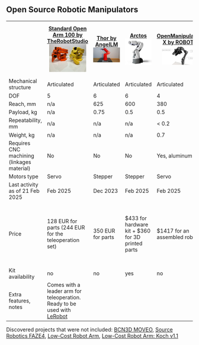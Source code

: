 ## Open Source Robotic Manipulators

<table>
  <tr>
    <th style="width: 200px;"></th>
    <th style="width: 200px;"><a href="https://github.com/TheRobotStudio/SO-ARM100/">Standard Open Arm 100 by TheRobotStudio <br><img src="img/open-arm-100.png" width="100"></th>
    <th style="width: 200px;"><a href="https://github.com/AngelLM/Thor">Thor by AngelLM <br><img src="img/thor.png" width="100"></th>
    <th style="width: 200px;"><a href="https://arctosrobotics.com/">Arctos<br><img src="img/arctos.png" width="100"></th>
    <th style="width: 200px;"><a href="https://emanual.robotis.com/docs/en/platform/openmanipulator_x/overview/">OpenManipulator-X by ROBOTIS<br><img src="img/open-manipulator.png" width="100"></th>
    <th style="width: 200px;"><a href="https://www.anninrobotics.com/">AR4 by Annin Robotics</a><br><img src="img/ar4.png" width="100"></th>
    <th style="width: 200px;"><a href="https://source-robotics.com/products/parol6-robotic-arm">PAROL6 by Source Robotics<br><img src="img/parol-6.png" width="100"></th>
  </tr>
  <tr>
    <td>Mechanical structure</td>
    <td>Articulated</td>
    <td>Articulated</td>
    <td>Articulated</td>
    <td>Articulated</td>
    <td>Articulated</td>
    <td>Articulated</td>
  </tr>
  <tr>
    <td>DOF</td>
    <td>5</td>
    <td>6</td>
    <td>6</td>
    <td>4</td>
    <td>6</td>
    <td>6</td>
  </tr>
  <tr>
    <td>Reach, mm</td>
    <td>n/a</td>
    <td>625</td>
    <td>600</td>
    <td>380</td>
    <td>629</td>
    <td>400</td>
  </tr>
  <tr>
    <td>Payload, kg</td>
    <td>n/a</td>
    <td>0.75</td>
    <td>0.5</td>
    <td>0.5</td>
    <td>1.9</td>
    <td>1</td>
  </tr>
  <tr>
    <td>Repeatability, mm</td>
    <td>n/a</td>
    <td>n/a</td>
    <td>n/a</td>
    <td>&lt; 0.2</td>
    <td>0.2</td>
    <td>0.2</td>
  </tr>
  <tr>
    <td>Weight, kg</td>
    <td>n/a</td>
    <td>n/a</td>
    <td>n/a</td>
    <td>0.7</td>
    <td>12.25</td>
    <td>5.5</td>
  </tr>
  <tr>
    <td>Requires CNC machining (linkages material)</td>
    <td>No</td>
    <td>No</td>
    <td>No</td>
    <td>Yes, aluminum</td>
    <td>Yes, aluminum</td>
    <td>No</td>
  </tr>
  <tr>
    <td>Motors type</td>
    <td>Servo</td>
    <td>Stepper</td>
    <td>Stepper</td>
    <td>Servo</td>
    <td>Stepper</td>
    <td>Stepper</td>
  </tr>
  <tr>
    <td>Last activity as of 21 Feb 2025</td>
    <td>Feb 2025</td>
    <td>Dec 2023</td>
    <td>Feb 2025</td>
    <td>Feb 2025</td>
    <td>Feb 2025</td>
    <td>Feb 2025</td>
  </tr>
  <tr>
    <td>Price</td>
    <td>128 EUR for parts (244 EUR for the teleoperation set)</td>
    <td>350 EUR for parts</td>
    <td>$433 for hardware kit + $360 for 3D printed parts</td>
    <td>$1417 for an assembled robot</td>
    <td>$1189 for the combo kit + $730 for the motor set + 3D printing covers and spacers</td>
    <td>3640 EUR for an assembled robot</td>
  </tr>
  <tr>
    <td>Kit availability</td>
    <td>no</td>
    <td>no</td>
    <td>yes</td>
    <td>no</td>
    <td>yes</td>
    <td>yes</td>
  </tr>
  <tr>
    <td>Extra features, notes</td>
    <td> Comes with a leader arm for teleoperation. Ready to be used with <a href="https://github.com/huggingface/lerobot/tree/main">LeRobot</a> </td>
    <td></td>
    <td></td>
    <td></td>
    <td></td>
    <td></td>
  </tr>
</table>

Discovered projects that were not included: [BCN3D MOVEO](https://github.com/BCN3D/BCN3D-Moveo), [Source Robotics FAZE4](https://github.com/PCrnjak/Faze4-Robotic-arm), [Low-Cost Robot Arm](https://github.com/AlexanderKoch-Koch/low_cost_robot), [Low-Cost Robot Arm: Koch v1.1](https://github.com/jess-moss/koch-v1-1)